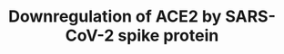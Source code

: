 ---
annotations:
- id: DOID:934
  parent: disease by infectious agent
  type: Disease Ontology
  value: viral infectious disease
- id: PW:0000013
  parent: disease pathway
  type: Pathway Ontology
  value: disease pathway
- id: DOID:0080600
  parent: disease by infectious agent
  type: Disease Ontology
  value: COVID-19
authors:
- Amber
- Fehrhart
- AlexanderPico
- Egonw
- NhungP
- Eweitz
description: Schematic diagram of the renin-angiotensin system in acute lung failure
  and proposed SARS-CoV action. The renin-angiotensin system has a crucial role in
  severe acute lung injury and the SARS-CoV receptor ACE2 has a protective role in
  acute lung failure. Because ACE2 is a crucial SARS-CoV receptor, SARS-CoV Spike
  protein binding to ACE2 downmodulates ACE2 expression, and loss of ACE2 expression
  results in severe acute respiratory failure. The AT1R is the crucial receptor that
  mediates AngII-induced vascular permeability and severe acute lung injury.  SARS-CoV
  Spike–mediated lung failure can be rescued by inhibition of AT1R. This research
  was done in in vivo mice cells.
last-edited: 2022-01-08
ndex: 395f39a4-8b6d-11eb-9e72-0ac135e8bacf
organisms:
- Homo sapiens
redirect_from:
- /index.php/Pathway:WP4799
- /instance/WP4799
- /instance/WP4799_rr120793
revision: r120793
schema-jsonld:
- '@context': https://schema.org/
  '@id': https://wikipathways.github.io/pathways/WP4799.html
  '@type': Dataset
  creator:
    '@type': Organization
    name: WikiPathways
  description: Schematic diagram of the renin-angiotensin system in acute lung failure
    and proposed SARS-CoV action. The renin-angiotensin system has a crucial role
    in severe acute lung injury and the SARS-CoV receptor ACE2 has a protective role
    in acute lung failure. Because ACE2 is a crucial SARS-CoV receptor, SARS-CoV Spike
    protein binding to ACE2 downmodulates ACE2 expression, and loss of ACE2 expression
    results in severe acute respiratory failure. The AT1R is the crucial receptor
    that mediates AngII-induced vascular permeability and severe acute lung injury.  SARS-CoV
    Spike–mediated lung failure can be rescued by inhibition of AT1R. This research
    was done in in vivo mice cells.
  keywords:
  - ACE
  - ACE2
  - AT1R
  - AT2R
  - Angiotensin II
  - SARS-CoV-2 spike
  license: CC0
  name: Downregulation of ACE2 by SARS-CoV-2 spike protein
seo: CreativeWork
title: Downregulation of ACE2 by SARS-CoV-2 spike protein
wpid: WP4799
---